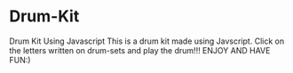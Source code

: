# Drum-Kit
Drum Kit Using Javascript
This is a drum kit made using Javscript.
Click on the letters written on drum-sets and play the drum!!!
ENJOY AND HAVE FUN:)
